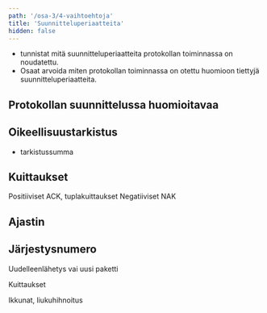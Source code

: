 ```yaml
---
path: '/osa-3/4-vaihtoehtoja'
title: 'Suunnitteluperiaatteita'
hidden: false
---
```


<text-box variant='learningObjectives' name='Oppimistavoitteet'>

- tunnistat mitä suunnitteluperiaatteita protokollan toiminnassa on noudatettu.
- Osaat arvoida miten protokollan toiminnassa on otettu huomioon tiettyjä suunnitteluperiaatteita.

</text-box>


## Protokollan suunnittelussa huomioitavaa



## Oikeellisuustarkistus

- tarkistussumma

## Kuittaukset

Positiiviset ACK, tuplakuittaukset
Negatiiviset NAK

## Ajastin

##  Järjestysnumero
Uudelleenlähetys vai uusi paketti

Kuittaukset

Ikkunat, liukuhihnoitus
